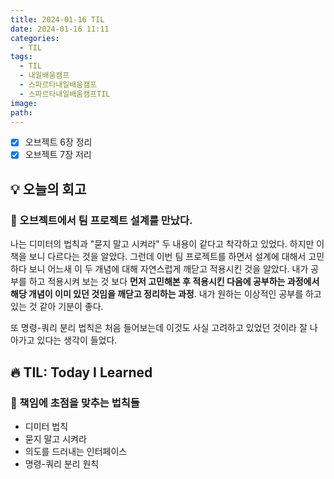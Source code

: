```yaml
---
title: 2024-01-16 TIL
date: 2024-01-16 11:11
categories:
  - TIL
tags:
  - TIL
  - 내일배움캠프
  - 스파르타내일배움캠프
  - 스파르타내일배움캠프TIL
image: 
path:
---
```


- [x] 오브젝트 6장 정리
- [x] 오브젝트 7장 저리

## 💡 오늘의 회고
### 👀 오브젝트에서 팀 프로젝트 설계를 만났다.
나는 디미터의 법칙과 "묻지 말고 시켜라" 두 내용이 같다고 착각하고 있었다. 하지만 이 책을 보니 다르다는 것을 알았다. 그런데 이번 팀 프로젝트를 하면서 설계에 대해서 고민하다 보니 어느새 이 두 개념에 대해 자연스럽게 깨닫고 적용시킨 것을 알았다. 내가 공부를 하고 적용시켜 보는 것 보다 **먼저 고민해본 후 적용시킨 다음에 공부하는 과정에서 해당 개념이 이미 있던 것임을 깨닫고 정리하는 과정**. 내가 원하는 이상적인 공부를 하고 있는 것 같아 기분이 좋다.

또 명령-쿼리 분리 법칙은 처음 들어보는데 이것도 사실 고려하고 있었던 것이라 잘 나아가고 있다는 생각이 들었다.

## 🔥 TIL: Today I Learned
### 👀 책임에 초점을 맞추는 법칙들
+ 디미터 법칙
+ 묻지 말고 시켜라
+ 의도를 드러내는 인터페이스
+ 명령-쿼리 분리 원칙

